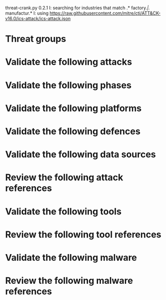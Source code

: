 threat-crank.py 0.2.1
I: searching for industries that match .* factory.*|.* manufactur.*
I: using https://raw.githubusercontent.com/mitre/cti/ATT&CK-v16.0/ics-attack/ics-attack.json
# Threat groups


# Validate the following attacks


# Validate the following phases


# Validate the following platforms


# Validate the following defences


# Validate the following data sources


# Review the following attack references


# Validate the following tools


# Review the following tool references


# Validate the following malware


# Review the following malware references



